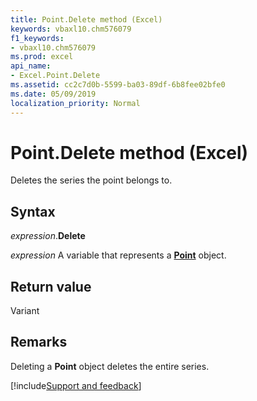 ```yaml
---
title: Point.Delete method (Excel)
keywords: vbaxl10.chm576079
f1_keywords:
- vbaxl10.chm576079
ms.prod: excel
api_name:
- Excel.Point.Delete
ms.assetid: cc2c7d0b-5599-ba03-89df-6b8fee02bfe0
ms.date: 05/09/2019
localization_priority: Normal
---
```



# Point.Delete method (Excel)

Deletes the series the point belongs to.


## Syntax

_expression_.**Delete**

_expression_ A variable that represents a **[Point](Excel.Point(object).md)** object.


## Return value

Variant


## Remarks

Deleting a **Point** object deletes the entire series.




[!include[Support and feedback](~/includes/feedback-boilerplate.md)]